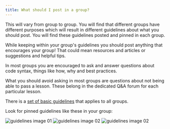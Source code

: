 ```yaml
---
title: What should I post in a group?
---
```


This will vary from group to group. You will find that different groups have different purposes which will result in different guidelines about what you should post. You will find these guidelines posted and pinned in each group.

While keeping within your group's guidelines you should post anything that encourages your group! That could mean resources and articles or suggestions and helpful tips. 

In most groups you are encouraged to ask and answer questions about code syntax, things like how, why and best practices.

What you should avoid asking in most groups are questions about not being able to pass a lesson. These belong in the dedicated Q&A forum for each particular lesson.

There is a [set of basic guidelines](http://www.codecademy.com/docs/forum_guidelines) that applies to all groups.

Look for pinned guidelines like these in your group:

![guidelines image 01](/img/what-should-i-post-in-groups-read-first-01.png)
![guidelines image 02](/img/what-should-i-post-in-groups-read-first-02.png)
![guidelines image 02](/img/what-should-i-post-in-groups-read-first-03.png)

